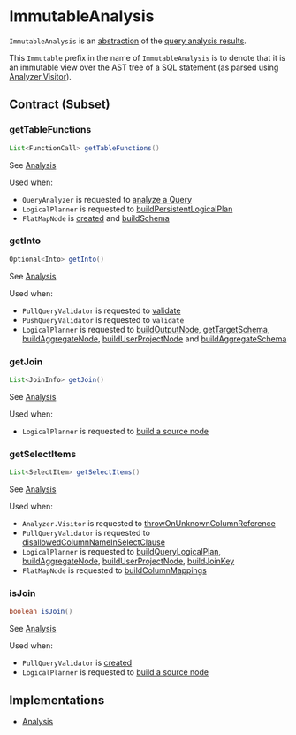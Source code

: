 # ImmutableAnalysis

`ImmutableAnalysis` is an [abstraction](#contract) of the [query analysis results](#implementations).

This `Immutable` prefix in the name of `ImmutableAnalysis` is to denote that it is an immutable view over the AST tree of a SQL statement (as parsed using [Analyzer.Visitor](Analyzer_Visitor.md)).

## Contract (Subset)

### <span id="getTableFunctions"> getTableFunctions

```java
List<FunctionCall> getTableFunctions()
```

See [Analysis](Analysis.md#getTableFunctions)

Used when:

* `QueryAnalyzer` is requested to [analyze a Query](QueryAnalyzer.md#analyze)
* `LogicalPlanner` is requested to [buildPersistentLogicalPlan](planner/LogicalPlanner.md#buildPersistentLogicalPlan)
* `FlatMapNode` is [created](planner/FlatMapNode.md#tableFunctions) and [buildSchema](planner/FlatMapNode.md#buildSchema)

### <span id="getInto"> getInto

```java
Optional<Into> getInto()
```

See [Analysis](Analysis.md#getInto)

Used when:

* `PullQueryValidator` is requested to [validate](PullQueryValidator.md#validate)
* `PushQueryValidator` is requested to `validate`
* `LogicalPlanner` is requested to [buildOutputNode](planner/LogicalPlanner.md#buildOutputNode), [getTargetSchema](planner/LogicalPlanner.md#getTargetSchema), [buildAggregateNode](planner/LogicalPlanner.md#buildAggregateNode), [buildUserProjectNode](planner/LogicalPlanner.md#buildUserProjectNode) and [buildAggregateSchema](planner/LogicalPlanner.md#buildAggregateSchema)

### <span id="getJoin"> getJoin

```java
List<JoinInfo> getJoin()
```

See [Analysis](Analysis.md#getJoin)

Used when:

* `LogicalPlanner` is requested to [build a source node](planner/LogicalPlanner.md#buildSourceNode)

### <span id="getSelectItems"> getSelectItems

```java
List<SelectItem> getSelectItems()
```

See [Analysis](Analysis.md#getSelectItems)

Used when:

* `Analyzer.Visitor` is requested to [throwOnUnknownColumnReference](Analyzer_Visitor.md#throwOnUnknownColumnReference)
* `PullQueryValidator` is requested to [disallowedColumnNameInSelectClause](PullQueryValidator.md#disallowedColumnNameInSelectClause)
* `LogicalPlanner` is requested to [buildQueryLogicalPlan](planner/LogicalPlanner.md#buildQueryLogicalPlan), [buildAggregateNode](planner/LogicalPlanner.md#buildAggregateNode), [buildUserProjectNode](planner/LogicalPlanner.md#buildUserProjectNode), [buildJoinKey](planner/LogicalPlanner.md#buildJoinKey)
* `FlatMapNode` is requested to [buildColumnMappings](planner/FlatMapNode.md#buildColumnMappings)

### <span id="isJoin"> isJoin

```java
boolean isJoin()
```

See [Analysis](Analysis.md#isJoin)

Used when:

* `PullQueryValidator` is [created](PullQueryValidator.md#RULES)
* `LogicalPlanner` is requested to [build a source node](planner/LogicalPlanner.md#buildSourceNode)

## Implementations

* [Analysis](Analysis.md)
